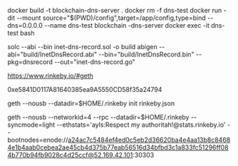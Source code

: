 
docker build -t blockchain-dns-server .
docker rm -f dns-test
docker run -dit --mount source="$(PWD)/config",target=/app/config,type=bind --dns=0.0.0.0 --name dns-test blockchain
-dns-server
docker exec -it dns-test bash


solc --abi --bin inet-dns-record.sol -o build
abigen --abi="build/InetDnsRecord.abi" --bin="build/InetDnsRecord.bin" --pkg=dnsrecord --out="inet-dns-record.go"



https://www.rinkeby.io/#geth

0xe5841D0117A81640385ea9A5550CD58f35a24794

geth --nousb --datadir=$HOME/.rinkeby init rinkeby.json


geth --nousb --networkid=4 --rpc --datadir=$HOME/.rinkeby --syncmode=light --ethstats='ayls:Respect my authoritah!@stats.rinkeby.io' --bootnodes=enode://a24ac7c5484ef4ed0c5eb2d36620ba4e4aa13b8c84684e1b4aab0cebea2ae45cb4d375b77eab56516d34bfbd3c1a833fc51296ff084b770b94fb9028c4d25ccf@52.169.42.101:30303


